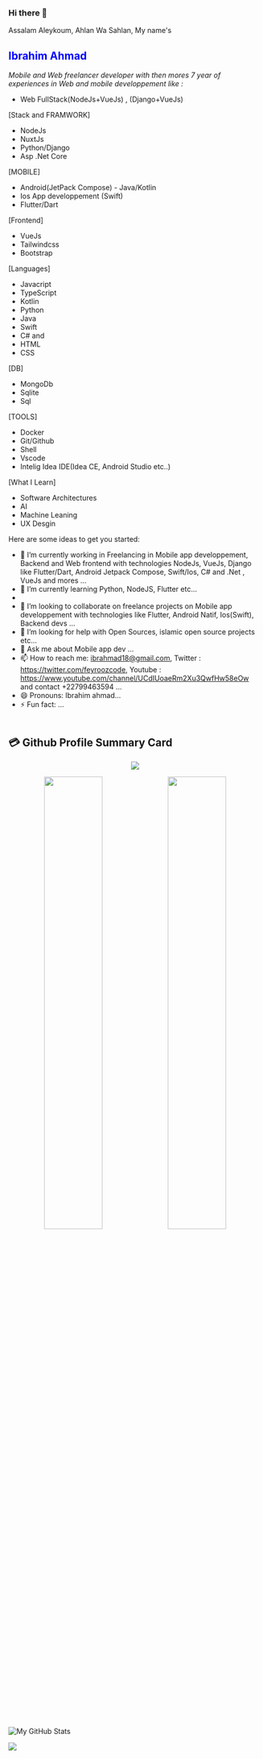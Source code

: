 ### Hi there 👋
Assalam Aleykoum, Ahlan Wa Sahlan, My name's **<h2 style="color:blue"> Ibrahim Ahmad </h2>** <i> Mobile and Web freelancer developer with then mores 7 year of experiences in Web and mobile developpement like : </i>
- Web FullStack(NodeJs+VueJs) , (Django+VueJs)
  
[Stack and FRAMWORK]
- NodeJs
- NuxtJs
- Python/Django
- Asp .Net Core
       
[MOBILE]
- Android(JetPack Compose) - Java/Kotlin
- Ios App developpement (Swift)
- Flutter/Dart
  
[Frontend]
- VueJs
- Tailwindcss
- Bootstrap
  
[Languages]
- Javacript
- TypeScript
- Kotlin
- Python 
- Java
- Swift
- C# and  
- HTML 
- CSS
  
[DB]
  - MongoDb
  - Sqlite
  - Sql

[TOOLS]
  - Docker
  - Git/Github
  - Shell
  - Vscode
  - Intelig Idea IDE(Idea CE, Android Studio etc..)

[What I Learn]
- Software Architectures
- AI
- Machine Leaning
- UX Desgin

Here are some ideas to get you started:

- 🔭 I’m currently working in Freelancing in Mobile app developpement, Backend and Web frontend with technologies NodeJs, VueJs, Django like Flutter/Dart, Android Jetpack Compose, Swift/Ios, C# and .Net , VueJs and mores ...
- 🌱 I’m currently learning Python, NodeJS, Flutter etc...
- 
- 👯 I’m looking to collaborate on freelance projects on Mobile app developpement with technologies like Flutter, Android Natif, Ios(Swift), Backend devs ...
- 🤔 I’m looking for help with Open Sources, islamic open source projects etc...
- 💬 Ask me about Mobile app dev ...
- 📫 How to reach me: ibrahmad18@gmail.com, Twitter : https://twitter.com/feyroozcode, Youtube : https://www.youtube.com/channel/UCdIUoaeRm2Xu3QwfHw58eOw  and contact +22799463594 ...
- 😄 Pronouns: Ibrahim ahmad...
- ⚡ Fun fact: ...
<br/><br/>

## 💳 Github Profile Summary Card
<p align="center">
  <img src="https://github-profile-summary-cards.vercel.app/api/cards/profile-details?username=ibrahmad18&theme=vue"/>
</p>
<p align="center">
	<img width="48%" src="https://github-readme-stats.vercel.app/api?username=ibrahmad18&show_icons=true&theme=vue" />
	<img width="48%" src="https://github-readme-streak-stats.herokuapp.com/?user=ibrahmad18&theme=vue" />
</p>

![My GitHub Stats](https://github-readme-stats.vercel.app/api?username=ibrahmad18&&show_icons=true&title_color=ffffff&icon_color=bb2acf&text_color=daf7dc&bg_color=151515)

![](https://github-readme-stats.vercel.app/api/top-langs/?username=ibrahmad18&theme=light&hide_border=false&include_all_commits=true&count_private=true&layout=compact)


